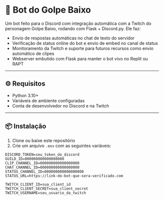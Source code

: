 # 🤖 Bot do Golpe Baixo

Um bot feito para o Discord com integração automática com a Twitch do personagem Golpe Baixo, rodando com Flask + Discord.py. Ele faz:

- Envio de respostas automáticas no chat de texto do servidor
- Verificação de status online do bot e envio de embed no canal de status
- Monitoramento da Twitch e suporte para futuros recursos como envio automático de clipes
- Webserver embutido com Flask para manter o bot vivo no Replit ou RAPT

---

## ⚙️ Requisitos

- Python 3.10+
- Variáveis de ambiente configuradas
- Conta de desenvolvedor no Discord e na Twitch

---

## 📦 Instalação

1. Clone ou baixe este repositório
2. Crie um arquivo `.env` com as seguintes variáveis:

```env
DISCORD_TOKEN=seu_token_do_discord
GUILD_ID=000000000000000000
CLIP_CHANNEL_ID=000000000000000000
CHAT_CHANNEL_ID=000000000000000000
STATUS_CHANNEL_ID=000000000000000000
STATUS_URL=https://link-do-bot-que-sera-verificado.com

TWITCH_CLIENT_ID=sua_client_id
TWITCH_CLIENT_SECRET=sua_client_secret
TWITCH_USERNAME=seu_usuario_da_twitch
